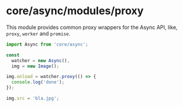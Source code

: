 # core/async/modules/proxy

This module provides common proxy wrappers for the Async API, like, `proxy`, `worker` and `promise`.

```js
import Async from 'core/async';

const
  watcher = new Async(),
  img = new Image();

img.onload = watcher.proxy(() => {
  console.log('done');
});

img.src = 'bla.jpg';
```
